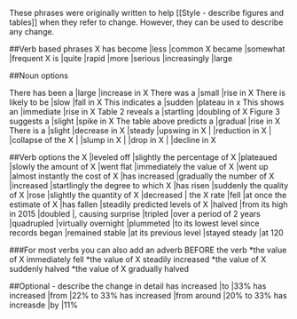These phrases were originally written to help [[Style - describe figures and tables]] when they refer to change. However, they can be used to describe any change.


##Verb based phrases
X has become		|less			|common
X became			|somewhat		|frequent
X is				|quite			|rapid
 					|more			|serious
	 				|increasingly	|large

##Noun options

There has been a				|large		|increase in X
There was a						|small		|rise in X
There is likely to be			|slow		|fall in X
This indicates a				|sudden		|plateau in x
This shows an					|immediate	|rise in X
Table 2 reveals a				|startling	|doubling of X
Figure 3 suggests a				|slight 	|spike in X
The table above predicts a 		|gradual 	|rise in X
There is a						|slight		|decrease in X
 								|steady		|upswing in X
 								|			|reduction in X
 								|			|collapse of the X
 								|			|slump in X
 								|			|drop in X
 								|			|decline in X



##Verb options
the X					|leveled off	|slightly
the percentage of X		|plateaued	 	|slowly
the amount of X			|went flat	 	|immediately
the value of X			|went up   		|almost instantly
the cost of X			|has increased 	|gradually
the number of X			|increased 		|startlingly
the degree to which X	|has risen		|suddenly
the quality of X		|rose			|slightly
the quantity of X		|decreased	 	|
the X rate				|fell	 		|at once
the estimate of X		|has fallen	 	|steadily
predicted levels of X	|halved	 		|from its high in 2015
						|doubled	 	|, causing surprise
						|tripled	 	|over a period of 2 years
						|quadrupled	 	|virtually overnight
						|plummeted 		|to its lowest level since records began
						|remained stable |at its previous level
						|stayed steady 	|at 120


###For most verbs you can also add an adverb BEFORE the verb
*the value of X immediately fell
*the value of X steadily increased
*the value of X suddenly halved
*the value of X gradually halved



##Optional - describe the change in detail
has increased 	|to 			|33%
has increased 	|from 			|22% to 33%
has increased 	|from around 	|20% to 33%
has increasde 	|by 			|11%
